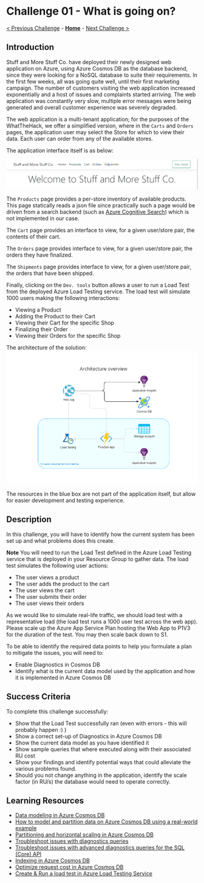 # Challenge 01 - What is going on?

[< Previous Challenge](./Challenge-00.md) - **[Home](../README.md)** - [Next Challenge >](./Challenge-02.md)

## Introduction

Stuff and More Stuff Co. have deployed their newly designed web application on Azure, using Azure Cosmos DB as the database backend, since they were looking for a NoSQL database to suite their requirements.  In the first few weeks, all was going quite well, until their first marketing campaign. The number of customers visiting the web application increased exponentially and a host of issues and complaints started arriving. The web application was constantly very slow, multiple error messages were being generated and overall customer experience was severely degraded.

The web application is a multi-tenant application; for the purposes of the WhatTheHack, we offer a simplified version, where in the `Carts` and `Orders` pages, the application user may select the Store for which to view their data. Each user can order from any of the available stores.

The application interface itself is as below:

![Application Interface](../images/webapp.png)

The `Products` page provides a per-store inventory of available products. This page statically reads a json file since practically such a page would be driven from a search backend (such as [Azure Cognitive Search](https://docs.microsoft.com/en-us/azure/search/search-what-is-azure-search)) which is not implemented in our case.

The `Cart` page provides an interface to view, for a given user/store pair, the contents of their cart.

The `Orders` page provides interface to view, for a given user/store pair, the orders they have finalized.

The `Shipments` page provides interface to view, for a given user/store pair, the orders that have been shipped.

Finally, clicking on the `Dev. tools` button allows a user to run a Load Test from the deployed Azure Load Testing service. The load test will simulate 1000 users making the following interactions:
- Viewing a Product
- Adding the Product to their Cart
- Viewing their Cart for the specific Shop
- Finalizing their Order
- Viewing their Orders for the specific Shop


The architecture of the solution:
![Application Interface](../images/architecture-overview.png)

The resources in the blue box are not part of the application itself, but allow for easier development and testing experience.

## Description

In this challenge, you will have to identify how the current system has been set up and what problems does this create.

**Note** You will need to run the Load Test defined in the Azure Load Testing service that is deployed in your Resource Group to gather data. The load test simulates the following user actions:
- The user views a product
- The user adds the product to the cart
- The user views the cart
- The user submits their order
- The user views their orders

As we would like to simulate real-life traffic, we should load test with a representative load (the load test runs a 1000 user test across the web app). Please scale up the Azure App Service Plan hosting the Web App to P1V3 for the duration of the test. You may then scale back down to S1.

To be able to identify the required data points to help you formulate a plan to mitigate the issues, you will need to:
- Enable Diagnostics in Cosmos DB
- Identify what is the current data model used by the application and how it is implemented in Azure Cosmos DB

## Success Criteria

To complete this challenge successfully:
- Show that the Load Test successfully ran (even with errors - this will probably happen :) )
- Show a correct set-up of Diagnostics in Azure Cosmos DB
- Show the current data model as you have identified it
- Show sample queries that where executed along with their associated RU cost
- Show your findings and identify potential ways that could alleviate the various problems found.
- Should you not change anything in the application, identify the scale factor (in RU/s) the database would need to operate correctly.

## Learning Resources


- [Data modeling in Azure Cosmos DB](https://docs.microsoft.com/en-us/azure/cosmos-db/sql/modeling-data)
- [How to model and partition data on Azure Cosmos DB using a real-world example](https://docs.microsoft.com/en-us/azure/cosmos-db/sql/how-to-model-partition-example)
- [Partitioning and horizontal scaling in Azure Cosmos DB](https://docs.microsoft.com/en-us/azure/cosmos-db/partitioning-overview)
- [Troubleshoot issues with diagnostics queries](https://docs.microsoft.com/en-us/azure/cosmos-db/cosmosdb-monitor-logs-basic-queries)
- [Troubleshoot issues with advanced diagnostics queries for the SQL (Core) API](https://docs.microsoft.com/en-us/azure/cosmos-db/cosmos-db-advanced-queries)
- [Indexing in Azure Cosmos DB](https://docs.microsoft.com/en-us/azure/cosmos-db/index-overview)
- [Optimize request cost in Azure Cosmos DB](https://docs.microsoft.com/en-us/azure/cosmos-db/optimize-cost-reads-writes)
- [Create & Run a load test in Azure Load Testing Service](https://docs.microsoft.com/en-us/azure/load-testing/quickstart-create-and-run-load-test)
